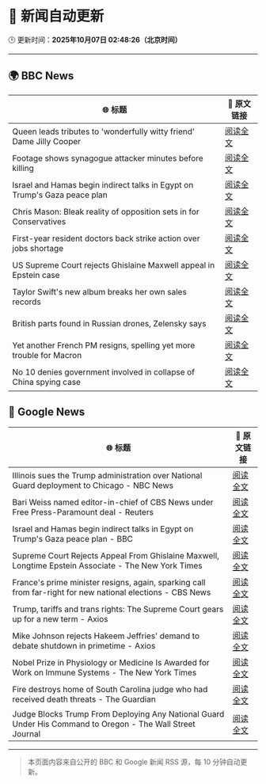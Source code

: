 # 🧠 新闻自动更新

🕒 更新时间：**2025年10月07日 02:48:26（北京时间）**

---

## 🌍 BBC News

| 🌐 标题 | 🔗 原文链接 |
|--------|-------------|
| Queen leads tributes to 'wonderfully witty friend' Dame Jilly Cooper | [阅读全文](https://www.bbc.com/news/articles/cr5q0dr47mlo?at_medium=RSS&at_campaign=rss) |
| Footage shows synagogue attacker minutes before killing | [阅读全文](https://www.bbc.com/news/articles/c62ne93n090o?at_medium=RSS&at_campaign=rss) |
| Israel and Hamas begin indirect talks in Egypt on Trump's Gaza peace plan | [阅读全文](https://www.bbc.com/news/articles/c708l7vgwywo?at_medium=RSS&at_campaign=rss) |
| Chris Mason: Bleak reality of opposition sets in for Conservatives | [阅读全文](https://www.bbc.com/news/articles/c62ne9yz37go?at_medium=RSS&at_campaign=rss) |
| First-year resident doctors back strike action over jobs shortage | [阅读全文](https://www.bbc.com/news/articles/cly147075p2o?at_medium=RSS&at_campaign=rss) |
| US Supreme Court rejects Ghislaine Maxwell appeal in Epstein case | [阅读全文](https://www.bbc.com/news/articles/cn83e6q7lq4o?at_medium=RSS&at_campaign=rss) |
| Taylor Swift's new album breaks her own sales records | [阅读全文](https://www.bbc.com/news/articles/ckg28el7r4po?at_medium=RSS&at_campaign=rss) |
| British parts found in Russian drones, Zelensky says | [阅读全文](https://www.bbc.com/news/articles/cg5e9zlpz6eo?at_medium=RSS&at_campaign=rss) |
| Yet another French PM resigns, spelling yet more trouble for Macron | [阅读全文](https://www.bbc.com/news/articles/c749k11vnzgo?at_medium=RSS&at_campaign=rss) |
| No 10 denies government involved in collapse of China spying case | [阅读全文](https://www.bbc.com/news/articles/cyv6zegez29o?at_medium=RSS&at_campaign=rss) |

## 📰 Google News

| 🌐 标题 | 🔗 原文链接 |
|--------|-------------|
| Illinois sues the Trump administration over National Guard deployment to Chicago - NBC News | [阅读全文](https://news.google.com/rss/articles/CBMizgFBVV95cUxNaHVoNEhzQWFMNzE2NVBEOFZOTF9DWjRsSVlzdXQ2Q2lIWHJYQWcyRzVVbjkzWUN2ZW51aGFKZ183M3ZYLXBBcWJTbVJDWGFhQXB2TUQtSUUwS2MybkNmWFZlNlhFVUF4cEdPU0ZPOUFhY0dSQWpIVlNxZjZLcS1OR0xyMlgtbnRwTjlic0IySENRYVQxeFhLYXVjY1dJVkZNMkNEbHV0WksyeVkzWVRGTWJfbGwyZkJEOWR6TFhBaEtYVEhmMnVTdFdSOXpyQdIBVkFVX3lxTE1iY2Z3dG5xcmJWS3pfcG5oQkl2OVJpQzFTNURnSGw0UDZ6OTg3LWI2azI0VzBkZk10cWNzMURXaUdRMUsxMk1GRWVYMTF2V19zZ3ZNMjln?oc=5) |
| Bari Weiss named editor-in-chief of CBS News under Free Press-Paramount deal - Reuters | [阅读全文](https://news.google.com/rss/articles/CBMi0gFBVV95cUxQM1hzRGhiRl9jYi1UZWtTWjVQbUZFTzNuZlByNnNRakkwZXNjUzMtOUhhMkRhQnBrTlFDWkp0VERKR05XQWlPWGt5OFNwWmdFQjNmYUZEOFNaVTRWSmxReFdyM24tRWJOSWdHMDNGVkQybUh3RGswa1dEOXZMcTljdzRWNER3UDNtU21GVHJsTEpnLXlmT3piXzdwZDVSbGdTRnVBME5vY1VpWUt2QnN4RVNQQkVsR05aWEdpYnRQSFVXZjhYUkljUV94ckpqbDRYWUE?oc=5) |
| Israel and Hamas begin indirect talks in Egypt on Trump's Gaza peace plan - BBC | [阅读全文](https://news.google.com/rss/articles/CBMiWkFVX3lxTE9nSmJzZW1wS3ljTHc3RHpKUWJaR1FZcWs0cExicmRxZVFqTXkzbEtiMGJpeTdiamJiQnJsVlZXdnBaZGRSR29ac3ZTazhEWk1HZWZtZ0k0Y1d2UdIBX0FVX3lxTE1pdloyaDlHX2o2RmswMWR4UlpoVi03N05MbG5IbnQwWXhrVS1ueEFFYXZCTUNtc2c5Q05GRFJFTXNuYmdLY3Rsb1dvVi1EUXZCNk5aX09BbXVQZE1qTWV3?oc=5) |
| Supreme Court Rejects Appeal From Ghislaine Maxwell, Longtime Epstein Associate - The New York Times | [阅读全文](https://news.google.com/rss/articles/CBMinwFBVV95cUxNVjllZ1dscmtBeW1WY1pON01LcHE4S1FNSGtqV21lbGQ5MXpsNGhGeHFraXJWNFY5VHdxSWNGZkFWUTNPMUh3STFBd2tPVUdmTXZUMXd5bjZJLVNGcjAzQlFKZWxCWUFyRkh2WjZuQjQyMl9samFTby1MR3pRTTQwM2dMNERZQzhoZExXMmdKdkhJTmlHWVM3dkgzN3F3bk0?oc=5) |
| France's prime minister resigns, again, sparking call from far-right for new national elections - CBS News | [阅读全文](https://news.google.com/rss/articles/CBMikwFBVV95cUxPcHRXTEg5OU5hR1NsZjBnRWtyWWJoTGNscWVYbC1Pa2dldUZSN21oY0tSTGZTaHZ1NmNGZWVhQ1JVSHZlRnI0Q3lBUDlUUXZKMm4zajB3cDlqMVBNWXNhWFJLdUpQLTlpY2k1dEo1VjRRUHROY2Z2M28zd1UyS1N0MlZpYzF4dnl5Tjluam5fYmlYeWfSAZgBQVVfeXFMTVdBbTFPMldEWHJHLUhsZ1RFWGFRRy1ZaThLNFRybHkwbHZsaWtGTDdoQ1ZIYWlhazhKdDZWN0lUMzliVEJ5czBJTUlsSzktYXhuS0Z3Zi1WUmlsRWlRTEFVNFpKTHlmOFVhSXJFMy0wS0JtV1FMaUZpUmZzU2FUNDJRRFA2aDl3Z2d6NGFEMFJzeXEtemxsUmI?oc=5) |
| Trump, tariffs and trans rights: The Supreme Court gears up for a new term - Axios | [阅读全文](https://news.google.com/rss/articles/CBMiiwFBVV95cUxPVEpBWDJPcGpPNEZCVVUtR3RlbDU5NXNGR2NYZDhPcWVPQ3F1TGgxYTVoWU9PYUEtNFVjNExJdzYzZVZoODgxN2p1SWdsRmRmVkxRNVVhVUlMQXNsSTR6Vm1XdTEzVmUxNEpycEhWUUV0eEViOU92aDcyRXBVYU1fekQ0MGQwTnkyREo4?oc=5) |
| Mike Johnson rejects Hakeem Jeffries' demand to debate shutdown in primetime - Axios | [阅读全文](https://news.google.com/rss/articles/CBMigwFBVV95cUxQRnJWUnpvTWc1QVdCdlRkZFR3NENOVEwtZS1TMDhyU21wSzNaUXhUSWF0V0NJUFNxeGpINkVVS3lpLVlHSkl3enhtY1JlUE9VTzZZUmo1aC1XU2JyTnMzMTE5amtWbUFkMkNiUjlSYTV4dm1kRUNSNDQ3STZWZWRNZ1Q4Zw?oc=5) |
| Nobel Prize in Physiology or Medicine Is Awarded for Work on Immune Systems - The New York Times | [阅读全文](https://news.google.com/rss/articles/CBMihAFBVV95cUxPSTBuTDZIRzdXZldmOWt0WGZWbFFETEI4T3VMNUZxdElZaUk2Z1UxVEdHRFVmRnVYem9Ia3VHdi1jTlQtNGNMTnpBaTN6TXFJZXJxQVV5bU9WSVgtbERPY0NJbjUxZ19VZXZqdkhjRnhqWmdRc19JTllkT0tmYUo1WHVPdFY?oc=5) |
| Fire destroys home of South Carolina judge who had received death threats - The Guardian | [阅读全文](https://news.google.com/rss/articles/CBMihgFBVV95cUxQRUx3MlIxd0h2WXVWekhNNk9lV1dIenJKWDRqMEgtVDE3MjYyRi1TNWluem9GcnV2a2ZYMmxsTmo0alZFZGxDZGRXWlhiNlFEblpHc3J5cWJfS3pULXFRc3hhcWJwd01nbGVOMjBwbzJ0N0FvM3BBNTFRNm9FTElFbkFqRU1QUQ?oc=5) |
| Judge Blocks Trump From Deploying Any National Guard Under His Command to Oregon - The Wall Street Journal | [阅读全文](https://news.google.com/rss/articles/CBMiugFBVV95cUxOMDhjVkhLYVJramNKbXMtZi1RaExKTHNYT3djOUpfMzd6VjhsQl9IanJSdzc2OUs1WGVFcW02NllCT0Z0dW4wZzJIbTVmOHhxLWVvRVAwSHppeGNERDZvV1J4ay1jLTc1U2Z3NzJ6UDVsNFNrV2RwWlRLekRFV2lUZ05CVlhvWFJ2VXI1VXJPc1Y5ZnQtdGt6TW10VEc0emExb1BVVS1wcmdqcUlPdE1SU1V1YWllY2J5TXc?oc=5) |

---
> 本页面内容来自公开的 BBC 和 Google 新闻 RSS 源，每 10 分钟自动更新。